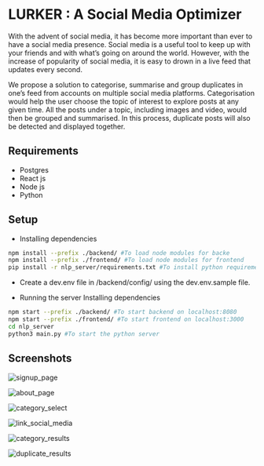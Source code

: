 # LURKER : A Social Media Optimizer

With the advent of social media, it has become more important than ever to have a social media presence. 
Social media is a useful tool to keep up with your friends and with what’s going on around the world. 
However, with the increase of popularity of social media, it is easy to drown in a live feed that updates every second. <br/>

We propose a solution to categorise, summarise and group duplicates in one’s feed from accounts on multiple social media platforms. 
Categorisation would help the user choose the topic of interest to explore posts at any given time. 
All the posts under a topic, including images and video, would then be grouped and summarised. 
In this process, duplicate posts will also be detected and displayed together.

## Requirements

- Postgres
- React js
- Node js
- Python

## Setup 

- Installing dependencies
``` bash
npm install --prefix ./backend/ #To load node modules for backe
npm install --prefix ./frontend/ #To load node modules for frontend
pip install -r nlp_server/requirements.txt #To install python requirements
```

- Create a dev.env file in /backend/config/ using the dev.env.sample file.

- Running the server
Installing dependencies
``` bash
npm start --prefix ./backend/ #To start backend on localhost:8080
npm start --prefix ./frontend/ #To start frontend on localhost:3000
cd nlp_server
python3 main.py #To start the python server
```


## Screenshots

![signup_page](https://user-images.githubusercontent.com/42616710/131213832-58e1190b-26f5-4712-bc0d-ce132c1bc2f0.png)

![about_page](https://user-images.githubusercontent.com/42616710/131213825-6ef1716f-3bb0-48df-9e89-836b1ed467df.png)

![category_select](https://user-images.githubusercontent.com/42616710/131213828-35a003b6-b752-48c6-a325-b0cc6ef7de1a.jpeg)

![link_social_media](https://user-images.githubusercontent.com/42616710/131213834-cf1e7c76-37f4-44eb-8caa-e99c5fe9d24c.png)

![category_results](https://user-images.githubusercontent.com/42616710/131213826-72bee98c-b4e1-4b14-b545-b06decc48016.png)

![duplicate_results](https://user-images.githubusercontent.com/42616710/131213829-369d1f93-706b-4b88-b3fb-48a08358c3d3.png)


